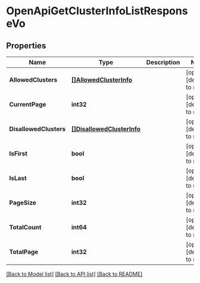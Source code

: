 # OpenApiGetClusterInfoListResponseVo

## Properties
Name | Type | Description | Notes
------------ | ------------- | ------------- | -------------
**AllowedClusters** | [**[]AllowedClusterInfo**](AllowedClusterInfo.md) |  | [optional] [default to null]
**CurrentPage** | **int32** |  | [optional] [default to null]
**DisallowedClusters** | [**[]DisallowedClusterInfo**](DisallowedClusterInfo.md) |  | [optional] [default to null]
**IsFirst** | **bool** |  | [optional] [default to null]
**IsLast** | **bool** |  | [optional] [default to null]
**PageSize** | **int32** |  | [optional] [default to null]
**TotalCount** | **int64** |  | [optional] [default to null]
**TotalPage** | **int32** |  | [optional] [default to null]

[[Back to Model list]](../README.md#documentation-for-models) [[Back to API list]](../README.md#documentation-for-api-endpoints) [[Back to README]](../README.md)


